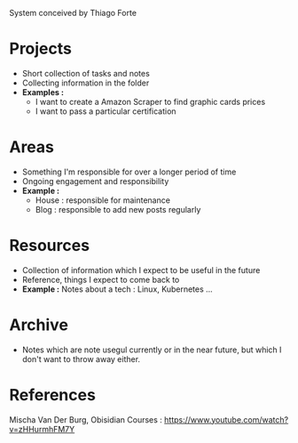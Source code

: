 System conceived by Thiago Forte

# Projects

* Short collection of tasks and notes
* Collecting information in the folder
* **Examples :** 
	* I want to create a Amazon Scraper to find graphic cards prices
	* I want to pass a particular certification
# Areas
* Something I'm responsible for over a longer period of time
* Ongoing engagement and responsibility
* **Example :** 
	* House : responsible for maintenance
	* Blog : responsible to add new posts regularly

# Resources
* Collection of information which I expect to be useful in the future
* Reference, things I expect to come back to
* **Example :** Notes about a tech : Linux, Kubernetes ...
# Archive
* Notes which are note usegul currently or in the near future, but which I don't want to throw away either.

# References
Mischa Van Der Burg, Obisidian Courses : 
https://www.youtube.com/watch?v=zHHurmhFM7Y